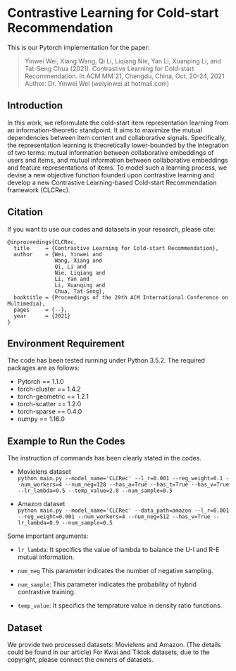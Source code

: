 # Contrastive Learning for Cold-start Recommendation

This is our Pytorch implementation for the paper:  
> Yinwei Wei, Xiang Wang, Qi Li, Liqiang Nie, Yan Li, Xuanping Li, and Tat-Seng Chua (2021). Contrastive Learning for Cold-start Recommendation. In ACM MM`21, Chengdu, China, Oct. 20-24, 2021  
Author: Dr. Yinwei Wei (weiyinwei at hotmail.com)

## Introduction
In this work, we reformulate the cold-start item representation learning from an information-theoretic standpoint. It aims to maximize the mutual dependencies between item content and collaborative signals. Specifically, the representation learning is theoretically lower-bounded by the integration of two terms: mutual information between collaborative embeddings of users and items, and mutual information between collaborative embeddings and feature representations of items. To model such a learning process, we devise a new objective function founded upon contrastive learning and develop a new Contrastive Learning-based Cold-start Recommendation framework (CLCRec).

## Citation
If you want to use our codes and datasets in your research, please cite:

``` 
@inproceedings{CLCRec,
  title     = {Contrastive Learning for Cold-start Recommendation},
  author    = {Wei, Yinwei and 
               Wang, Xiang and 
               Qi, Li and
               Nie, Liqiang and 
               Li, Yan and 
               Li, Xuanqing and 
               Chua, Tat-Seng},
  booktitle = {Proceedings of the 29th ACM International Conference on Multimedia},
  pages     = {--},
  year      = {2021}
}
``` 


## Environment Requirement
The code has been tested running under Python 3.5.2. The required packages are as follows:
- Pytorch == 1.1.0
- torch-cluster == 1.4.2
- torch-geometric == 1.2.1
- torch-scatter == 1.2.0
- torch-sparse == 0.4.0
- numpy == 1.16.0

## Example to Run the Codes
The instruction of commands has been clearly stated in the codes.

- Movielens dataset  
`python main.py --model_name='CLCRec' --l_r=0.001 --reg_weight=0.1 --num_workers=4 --num_neg=128 --has_a=True --has_t=True --has_v=True --lr_lambda=0.5 --temp_value=2.0 --num_sample=0.5` 

- Amazon dataset  
`python main.py --model_name='CLCRec' --data_path=amazon --l_r=0.001 --reg_weight=0.001 --num_workers=4 --num_neg=512 --has_v=True --lr_lambda=0.9 --num_sample=0.5`  

Some important arguments:  


- `lr_lambda`: 
  It specifics the value of lambda to balance the U-I and R-E mutual information.

- `num_neg` 
  This parameter indicates the number of negative sampling.  
  
- `num_sample`:
  This parameter indicates the probability of hybrid contrastive training.
  
- `temp_value`:
   It specifics the temprature value in density ratio functions.
## Dataset
We provide two processed datasets: Movielens and Amazon. (The details could be found in our article)
For Kwai and Tiktok datasets, due to the copyright, please connect the owners of datasets.

